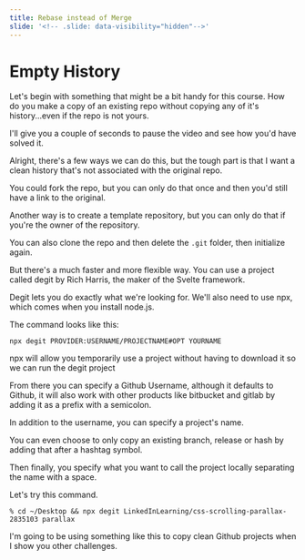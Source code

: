 ```yaml
---
title: Rebase instead of Merge
slide: '<!-- .slide: data-visibility="hidden"-->'
---
```


<!-- .slide: data-state="layout-title" class="bg-dark"-->

# Empty History

> >

Let's begin with something that might be a bit handy for this course. How do you make a copy of an existing repo without copying any of it's history...even if the repo is not yours.

I'll give you a couple of seconds to pause the video and see how you'd have solved it.

Alright, there's a few ways we can do this, but the tough part is that I want a clean history that's not associated with the original repo.

You could fork the repo, but you can only do that once and then you'd still have a link to the original.

Another way is to create a template repository, but you can only do that if you're the owner of the repository.

You can also clone the repo and then delete the `.git` folder, then initialize again.

But there's a much faster and more flexible way. You can use a project called degit by Rich Harris, the maker of the Svelte framework.

Degit lets you do exactly what we're looking for. We'll also need to use npx, which comes when you install node.js.

The command looks like this:

```
npx degit PROVIDER:USERNAME/PROJECTNAME#OPT YOURNAME
```

npx will allow you temporarily use a project without having to download it so we can run the degit project

From there you can specify a Github Username, although it defaults to Github, it will also work with other products like bitbucket and gitlab by adding it as a prefix with a semicolon.

In addition to the username, you can specify a project's name.

You can even choose to only copy an existing branch, release or hash by adding that after a hashtag symbol.

Then finally, you specify what you want to call the project locally separating the name with a space.

Let's try this command.

```
% cd ~/Desktop && npx degit LinkedInLearning/css-scrolling-parallax-2835103 parallax
```

I'm going to be using something like this to copy clean Github projects when I show you other challenges.